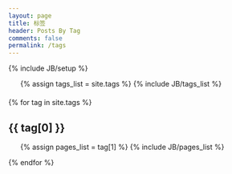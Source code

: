 ```yaml
---
layout: page
title: 标签
header: Posts By Tag
comments: false
permalink: /tags
---
```

{% include JB/setup %}

<ul class="tag-box inline" style="margin-bottom: 20px;">
  {% assign tags_list = site.tags %}
  {% include JB/tags_list %}
</ul>

{% for tag in site.tags %} 
<h2 id="{{ tag[0] }}-ref">{{ tag[0] }}</h2>
<ul>
  {% assign pages_list = tag[1] %}
  {% include JB/pages_list %}
</ul>
{% endfor %}
